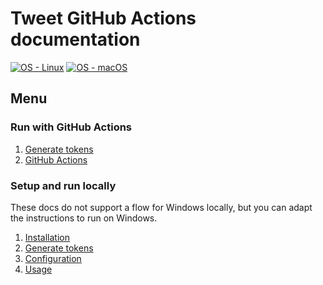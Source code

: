 # Tweet GitHub Actions documentation

[![OS - Linux](https://img.shields.io/badge/OS-Linux-blue?logo=linux&logoColor=white)](https://www.linux.org/)
[![OS - macOS](https://img.shields.io/badge/OS-macOS-blue?logo=apple&logoColor=white)](https://www.apple.com/macos/)


## Menu

### Run with GitHub Actions

1. [Generate tokens](generate-tokens.md)
2. [GitHub Actions](github-actions.md)

### Setup and run locally

These docs do not support a flow for Windows locally, but you can adapt the instructions to run on Windows.

1. [Installation](installation.md)
2. [Generate tokens](generate-tokens.md)
3. [Configuration](configuration.md)
4. [Usage](usage.md)

